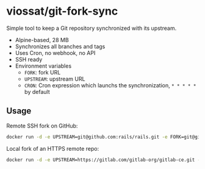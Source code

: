 # viossat/git-fork-sync

Simple tool to keep a Git repository synchronized with its upstream.

- Alpine-based, 28 MB
- Synchronizes all branches and tags
- Uses Cron, no webhook, no API
- SSH ready
- Environment variables
  - `FORK`: fork URL
  - `UPSTREAM`: upstream URL
  - `CRON`: Cron expression which launchs the synchronization, `* * * * *` by default

## Usage

Remote SSH fork on GitHub:
```bash
docker run -d -e UPSTREAM=git@github.com:rails/rails.git -e FORK=git@github.com:your_username/rails.git -v /path/ssh/private_key_rsa:/ssh/id_rsa viossat/git-fork-sync
```

Local fork of an HTTPS remote repo:
```bash
docker run -d -e UPSTREAM=https://gitlab.com/gitlab-org/gitlab-ce.git -e FORK=/fork -v /path/local/fork:/fork viossat/git-fork-sync
```
